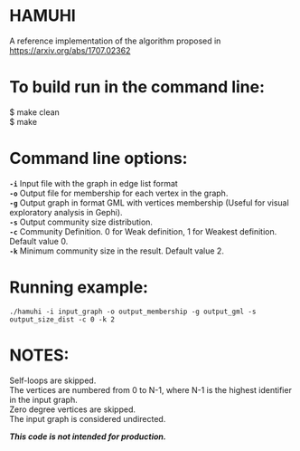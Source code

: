 # HAMUHI

A reference implementation of the algorithm proposed in https://arxiv.org/abs/1707.02362

# To build run in the command line:

$ make clean<br>
$ make

# Command line options:

<code><b>-i</b></code> Input file with the graph in edge list format<br>
<code><b>-o</b></code> Output file for membership for each vertex in the graph.<br>
<code><b>-g</b></code> Output graph in format GML with vertices membership (Useful for visual exploratory analysis in Gephi).<br>
<code><b>-s</b></code> Output community size distribution.<br>
<code><b>-c</b></code> Community Definition. 0 for Weak definition, 1 for Weakest definition. Default value 0.<br>
<code><b>-k</b></code> Minimum community size in the result. Default value 2.<br>

# Running example:

<code>./hamuhi -i input_graph -o output_membership -g output_gml -s output_size_dist -c 0 -k 2</code>

# NOTES:

Self-loops are skipped.<br>
The vertices are numbered from 0 to N-1, where N-1 is the highest identifier in the input graph.<br>
Zero degree vertices are skipped.<br>
The input graph is considered undirected.<br>

<i><b>This code is not intended for production.</b></i>
